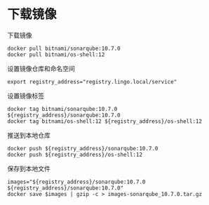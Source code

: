 # 下载镜像

下载镜像

```
docker pull bitnami/sonarqube:10.7.0
docker pull bitnami/os-shell:12
```

设置镜像仓库和命名空间

```
export registry_address="registry.lingo.local/service"
```

设置镜像标签

```
docker tag bitnami/sonarqube:10.7.0 ${registry_address}/sonarqube:10.7.0
docker tag bitnami/os-shell:12 ${registry_address}/os-shell:12
```

推送到本地仓库

```
docker push ${registry_address}/sonarqube:10.7.0
docker push ${registry_address}/os-shell:12
```

保存到本地文件

```
images="${registry_address}/sonarqube:10.7.0
${registry_address}/sonarqube:10.7.0"
docker save $images | gzip -c > images-sonarqube_10.7.0.tar.gz
```

